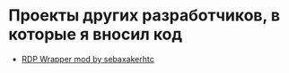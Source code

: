 # Проекты других разработчиков, в которые я вносил код

* [RDP Wrapper mod by sebaxakerhtc](https://github.com/sebaxakerhtc/rdpwrap)

